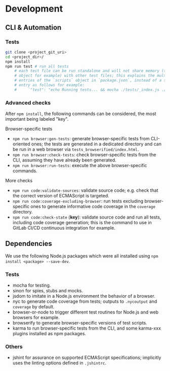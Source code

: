# Development

## CLI & Automation

### Tests

```bash
git clone <project_git_uri>
cd <project_dir>/
npm install
npm run test # run all tests
    # each test file can be run standalone and will not share memory (the `global`
    # object for example) with other test files; this explains the multiple `test:...`
    # entries of the `scripts` object in `package.json`, instead of a single
    # entry as follows for example:
    #     `"test": "echo Running tests... && mocha ./tests/_index.js ./tests/jsu*.js && echo Finished!"`
```

### Advanced checks

After `npm install`, the following commands can be considered, the most
important being labeled "key".

Browser-specific tests
- `npm run browser:gen-tests`: generate browser-specific tests from CLI-oriented
ones; the tests are generated in a dedicated directory and can be run in a web
browser via `tests_browserified/index.html`.
- `npm run browser:check-tests`: check browser-specific tests from the CLI,
assuming they have already been generated.
- `npm run browser:run-tests`: execute the above browser-specific commands.

More checks
- `npm run code:validate-sources`: validate source code; e.g. check that the
correct version of ECMAScript is targeted.
- `npm run code:coverage-excluding-browser`: run tests excluding
browser-specific ones to generate informative code coverage in the `coverage`
directory.
- `npm run code:check-state` (**key**): validate source code and run all tests,
including code coverage generation; this is the command to use in GitLab CI/CD
continuous integration for example.

## Dependencies

We use the following Node.js packages which were all installed using `npm install <package> --save-dev`.

### Tests

- mocha for testing.
- sinon for spies, stubs and mocks.
- jsdom to imitate in a Node.js environment the behavior of a browser.
- nyc to generate code coverage from tests; outputs to `.nycoutput` and `coverage`
by default.
- browser-or-node to trigger different test routines for Node.js and web
browsers for example.
- browserify to generate browser-specific versions of test scripts.
- karma to run browser-specific tests from the CLI, and some karma-xxx plugins
installed as npm packages.

### Others

- jshint for assurance on supported ECMAScript specifications; implicitly uses
the linting options defined in `.jshintrc`.
